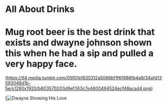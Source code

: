 
# All About Drinks

# Mug root beer is the best drink that exists and dwayne johnson shown this when he had a sip and pulled a very happy face.
(https://64.media.tumblr.com/05f01e1835312a5066bf1f6f886fb4a9/34afd13593048d1b-5e/s1280x1920/b803570203d9ef363c7e4600494524ecf48acad4.png)

[![Dwayne Showing His Love](https://64.media.tumblr.com/05f01e1835312a5066bf1f6f886fb4a9/34afd13593048d1b-5e/s1280x1920/b803570203d9ef363c7e4600494524ecf48acad4.png)


